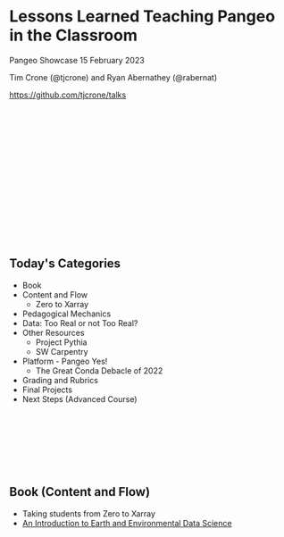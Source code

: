 # Lessons Learned Teaching Pangeo in the Classroom

Pangeo Showcase 15 February 2023

Tim Crone (@tjcrone) and Ryan Abernathey (@rabernat)

https://github.com/tjcrone/talks


<br/><br/> <br/><br/> <br/><br/> <br/><br/> <br/><br/> <br/><br/> <br/><br/>
## Today's Categories

 - Book
 - Content and Flow
   - Zero to Xarray
 - Pedagogical Mechanics
 - Data: Too Real or not Too Real?
 - Other Resources
   - Project Pythia
   - SW Carpentry
 - Platform - Pangeo Yes!
   - The Great Conda Debacle of 2022
 - Grading and Rubrics
 - Final Projects
 - Next Steps (Advanced Course)


<br/><br/> <br/><br/> <br/><br/>
## Book (Content and Flow)
 - Taking students from Zero to Xarray
 - [An Introduction to Earth and Environmental Data Science](https://earth-env-data-science.github.io/intro.html)

